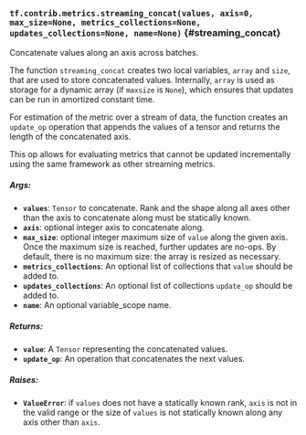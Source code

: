 ### `tf.contrib.metrics.streaming_concat(values, axis=0, max_size=None, metrics_collections=None, updates_collections=None, name=None)` {#streaming_concat}

Concatenate values along an axis across batches.

The function `streaming_concat` creates two local variables, `array` and
`size`, that are used to store concatenated values. Internally, `array` is
used as storage for a dynamic array (if `maxsize` is `None`), which ensures
that updates can be run in amortized constant time.

For estimation of the metric over a stream of data, the function creates an
`update_op` operation that appends the values of a tensor and returns the
length of the concatenated axis.

This op allows for evaluating metrics that cannot be updated incrementally
using the same framework as other streaming metrics.

##### Args:


*  <b>`values`</b>: `Tensor` to concatenate. Rank and the shape along all axes other
    than the axis to concatenate along must be statically known.
*  <b>`axis`</b>: optional integer axis to concatenate along.
*  <b>`max_size`</b>: optional integer maximum size of `value` along the given axis.
    Once the maximum size is reached, further updates are no-ops. By default,
    there is no maximum size: the array is resized as necessary.
*  <b>`metrics_collections`</b>: An optional list of collections that `value`
    should be added to.
*  <b>`updates_collections`</b>: An optional list of collections `update_op` should be
    added to.
*  <b>`name`</b>: An optional variable_scope name.

##### Returns:


*  <b>`value`</b>: A `Tensor` representing the concatenated values.
*  <b>`update_op`</b>: An operation that concatenates the next values.

##### Raises:


*  <b>`ValueError`</b>: if `values` does not have a statically known rank, `axis` is
    not in the valid range or the size of `values` is not statically known
    along any axis other than `axis`.

